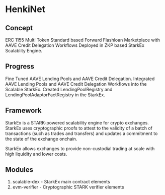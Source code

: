 # HenkiNet

## Concept
ERC 1155 Multi Token Standard based Forward Flashloan Marketplace with AAVE Credit Delegation Workflows Deployed in ZKP based StarkEx Scalablity Engine.

## Progress 
Fine Tuned AAVE Lending Pools and AAVE Credit Delegation. Integrated AAVE Lending Pools and AAVE Credit Delegation Workflows into the Scalable StarkEx. Created LendingPoolRegistry and LendingPoolAdaptorFactRegistry in the StarkEx. 

## Framework

StarkEx is a STARK-powered scalability engine for crypto exchanges. StarkEx uses cryptographic
proofs to attest to the validity of a batch of transactions (such as trades and transfers)
and updates a commitment to the state of the exchange onchain. 

StarkEx allows exchanges to provide non-custodial trading at scale with high liquidity and lower
costs.

## Modules

1. scalable-dex - StarkEx main contract elements
2. evm-verifier - Cryptographic STARK verifier elements
